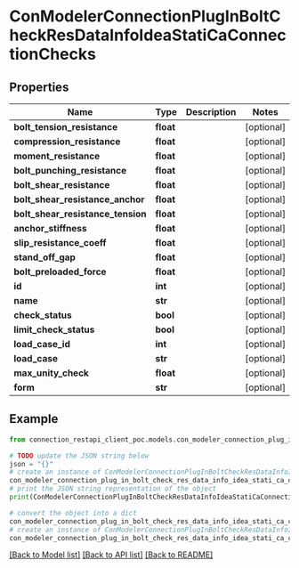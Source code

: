 # ConModelerConnectionPlugInBoltCheckResDataInfoIdeaStatiCaConnectionChecks


## Properties

Name | Type | Description | Notes
------------ | ------------- | ------------- | -------------
**bolt_tension_resistance** | **float** |  | [optional] 
**compression_resistance** | **float** |  | [optional] 
**moment_resistance** | **float** |  | [optional] 
**bolt_punching_resistance** | **float** |  | [optional] 
**bolt_shear_resistance** | **float** |  | [optional] 
**bolt_shear_resistance_anchor** | **float** |  | [optional] 
**bolt_shear_resistance_tension** | **float** |  | [optional] 
**anchor_stiffness** | **float** |  | [optional] 
**slip_resistance_coeff** | **float** |  | [optional] 
**stand_off_gap** | **float** |  | [optional] 
**bolt_preloaded_force** | **float** |  | [optional] 
**id** | **int** |  | [optional] 
**name** | **str** |  | [optional] 
**check_status** | **bool** |  | [optional] 
**limit_check_status** | **bool** |  | [optional] 
**load_case_id** | **int** |  | [optional] 
**load_case** | **str** |  | [optional] 
**max_unity_check** | **float** |  | [optional] 
**form** | **str** |  | [optional] 

## Example

```python
from connection_restapi_client_poc.models.con_modeler_connection_plug_in_bolt_check_res_data_info_idea_stati_ca_connection_checks import ConModelerConnectionPlugInBoltCheckResDataInfoIdeaStatiCaConnectionChecks

# TODO update the JSON string below
json = "{}"
# create an instance of ConModelerConnectionPlugInBoltCheckResDataInfoIdeaStatiCaConnectionChecks from a JSON string
con_modeler_connection_plug_in_bolt_check_res_data_info_idea_stati_ca_connection_checks_instance = ConModelerConnectionPlugInBoltCheckResDataInfoIdeaStatiCaConnectionChecks.from_json(json)
# print the JSON string representation of the object
print(ConModelerConnectionPlugInBoltCheckResDataInfoIdeaStatiCaConnectionChecks.to_json())

# convert the object into a dict
con_modeler_connection_plug_in_bolt_check_res_data_info_idea_stati_ca_connection_checks_dict = con_modeler_connection_plug_in_bolt_check_res_data_info_idea_stati_ca_connection_checks_instance.to_dict()
# create an instance of ConModelerConnectionPlugInBoltCheckResDataInfoIdeaStatiCaConnectionChecks from a dict
con_modeler_connection_plug_in_bolt_check_res_data_info_idea_stati_ca_connection_checks_from_dict = ConModelerConnectionPlugInBoltCheckResDataInfoIdeaStatiCaConnectionChecks.from_dict(con_modeler_connection_plug_in_bolt_check_res_data_info_idea_stati_ca_connection_checks_dict)
```
[[Back to Model list]](../README.md#documentation-for-models) [[Back to API list]](../README.md#documentation-for-api-endpoints) [[Back to README]](../README.md)


